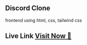 ##  Discord Clone 
frontend using html, css, tailwind css


## Live Link <a href="https://discordwebapp.netlify.app/">**Visit Now** 🚀</a>



